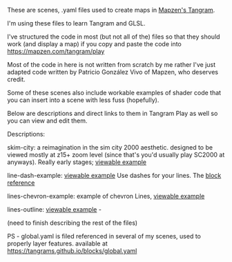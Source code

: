 

These are scenes, .yaml files used to create maps in [Mapzen's Tangram](https://mapzen.com/products/tangram/). 

I'm using these files to learn Tangram and GLSL.  

I've structured the code in most (but not all of the) files so that they should work (and display a map) if you
copy and paste the code into https://mapzen.com/tangram/play 

Most of the code in here is not written from scratch by me rather I've just adapted code written by Patricio González Vivo of Mapzen, who deserves credit. 

Some of these scenes also include workable examples of shader code that you can insert into a scene with less fuss (hopefully). 

Below are descriptions and direct links to them in Tangram Play as well so you can view and edit them. 

Descriptions:

skim-city: a reimagination in the sim city 2000 aesthetic. designed to be viewed mostly at z15+ zoom level (since that's you'd usually play SC2000 at anyways). Really early stages; [viewable example](https://mapzen.com/tangram/play/?scene=https%3A%2F%2Fraw.githubusercontent.com%2Fskorasaurus%2Fsc3n3%2Fmaster%2Fskim_city.yaml#15.0000/41.5021/-81.6890)


line-dash-example: [viewable example](https://mapzen.com/tangram/play/?scene=https%3A%2F%2Fraw.githubusercontent.com%2Fskorasaurus%2Fsc3n3%2Fmaster%2Fsimpler-line-dash-example.yaml#11.7500/41.4622/-81.7251)
Use dashes for your lines. 
The [block reference](http://tangrams.github.io/blocks/#lines-dash)

lines-chevron-example: example of chevron Lines, [viewable example](https://mapzen.com/tangram/play/?scene=https%3A%2F%2Fmapzen.com%2Fapi%2Fscenes%2F722%2F600%2Fresources%2Flines-chevron-example.yaml#19.00000/38.93663/-79.91654)

lines-outline: [viewable example](https://mapzen.com/tangram/play/?scene=https://raw.githubusercontent.com/skorasaurus/sc3n3/master/lines-outline.yaml#17.50000/41.47735/-81.67940) - 

(need to finish describing the rest of the files)

PS - global.yaml is filed referenced in several of my scenes, used to properly layer features. available at 
https://tangrams.github.io/blocks/global.yaml